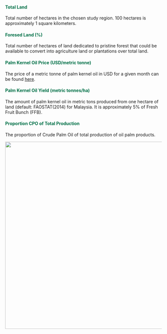 #### <span style="color:#016F46"><b>Total Land</b></span>

Total number of hectares in the chosen study region. 100 hectares is approximately 1 square kilometers.

#### <span style="color:#016F46"><b>Foresed Land (%)</b></span>

Total number of hectares of land dedicated to pristine forest that could
be available to convert into agriculture land or plantations over total
land.

#### <span style="color:#016F46"><b>Palm Kernel Oil Price (USD/metric tonne)</b></span>

The price of a  metric tonne of palm kernel oil in USD for a given month can be found [here](https://www.indexmundi.com/commodities/?commodity=palm-kernel-oil). 

#### <span style="color:#016F46"><b>Palm Kernel Oil Yield (metric tonnes/ha)</b></span>

The amount of palm kernel oil in metric tons produced from one hectare of
land (default: FAOSTAT(2014) for Malaysia. It is approximately 5% of
Fresh Fruit Bunch (FFB).

#### <span style="color:#016F46"><b>Proportion CPO of Total Production</b></span>

The proportion of Crude Palm Oil of total production of oil palm products.

<img align = "center" src="crop.jpg" width="600px" />

